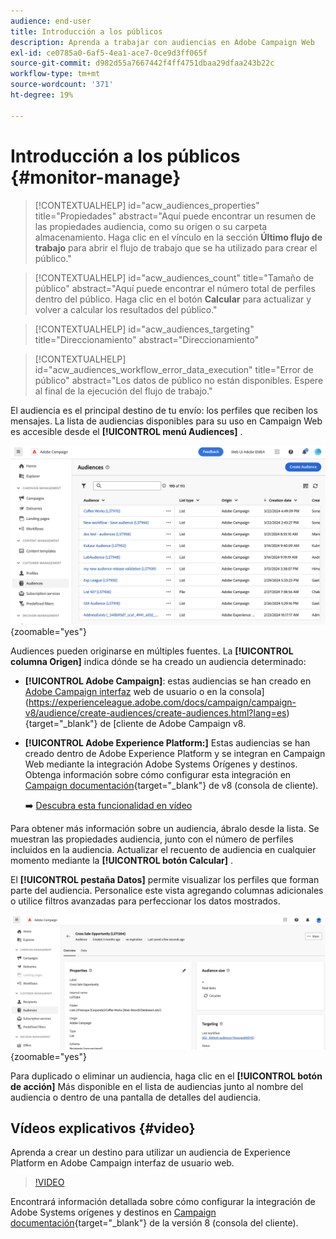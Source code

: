 ```yaml
---
audience: end-user
title: Introducción a los públicos
description: Aprenda a trabajar con audiencias en Adobe Campaign Web
exl-id: ce0785a0-6af5-4ea1-ace7-0ce9d3ff065f
source-git-commit: d982d55a7667442f4ff4751dbaa29dfaa243b22c
workflow-type: tm+mt
source-wordcount: '371'
ht-degree: 19%

---
```


# Introducción a los públicos {#monitor-manage}

>[!CONTEXTUALHELP]
>id="acw_audiences_properties"
>title="Propiedades"
>abstract="Aquí puede encontrar un resumen de las propiedades audiencia, como su origen o su carpeta almacenamiento. Haga clic en el vínculo en la sección **Último flujo de trabajo** para abrir el flujo de trabajo que se ha utilizado para crear el público."

>[!CONTEXTUALHELP]
>id="acw_audiences_count"
>title="Tamaño de público"
>abstract="Aquí puede encontrar el número total de perfiles dentro del público. Haga clic en el botón **Calcular** para actualizar y volver a calcular los resultados del público."

>[!CONTEXTUALHELP]
>id="acw_audiences_targeting"
>title="Direccionamiento"
>abstract="Direccionamiento"

>[!CONTEXTUALHELP]
>id="acw_audiences_workflow_error_data_execution"
>title="Error de público"
>abstract="Los datos de público no están disponibles. Espere al final de la ejecución del flujo de trabajo."

El audiencia es el principal destino de tu envío: los perfiles que reciben los mensajes. La lista de audiencias disponibles para su uso en Campaign Web es accesible desde el **[!UICONTROL menú Audiences]** .

![Captura de pantalla que muestra el lista de audiencias disponibles en Campaign web.](assets/audiences-list.png){zoomable="yes"}

Audiences pueden originarse en múltiples fuentes. La **[!UICONTROL columna Origen]** indica dónde se ha creado un audiencia determinado:

* **[!UICONTROL Adobe Campaign]**: estas audiencias se han creado en [Adobe Campaign interfaz](create-audience.md) web de usuario o en la consola](https://experienceleague.adobe.com/docs/campaign/campaign-v8/audience/create-audiences/create-audiences.html?lang=es){target="_blank"} de [cliente de Adobe Campaign v8.

* **[!UICONTROL Adobe Experience Platform:]** Estas audiencias se han creado dentro de Adobe Experience Platform y se integran en Campaign Web mediante la integración Adobe Systems Orígenes y destinos. Obtenga información sobre cómo configurar esta integración en [Campaign documentación](https://experienceleague.adobe.com/docs/campaign/campaign-v8/connect/ac-aep/ac-aep.html){target="_blank"} de v8 (consola de cliente).

  ➡️ [Descubra esta funcionalidad en vídeo](#video)

Para obtener más información sobre un audiencia, ábralo desde la lista. Se muestran las propiedades audiencia, junto con el número de perfiles incluidos en la audiencia. Actualizar el recuento de audiencia en cualquier momento mediante la **[!UICONTROL botón Calcular]** .

El **[!UICONTROL pestaña Datos]** permite visualizar los perfiles que forman parte del audiencia. Personalice este vista agregando columnas adicionales o utilice filtros avanzadas para perfeccionar los datos mostrados.

![Captura de pantalla que muestra audiencia detalles, incluidos perfiles y opciones de personalización.](assets/audiences-details.png){zoomable="yes"}

Para duplicado o eliminar un audiencia, haga clic en el **[!UICONTROL botón de acción]** Más disponible en el lista de audiencias junto al nombre del audiencia o dentro de una pantalla de detalles del audiencia.

## Vídeos explicativos {#video}

Aprenda a crear un destino para utilizar un audiencia de Experience Platform en Adobe Campaign interfaz de usuario web.

>[!VIDEO](https://video.tv.adobe.com/v/3427635?quality=12)

Encontrará información detallada sobre cómo configurar la integración de Adobe Systems orígenes y destinos en [Campaign documentación](https://experienceleague.adobe.com/docs/campaign/campaign-v8/connect/ac-aep/ac-aep.html){target="_blank"} de la versión 8 (consola del cliente).